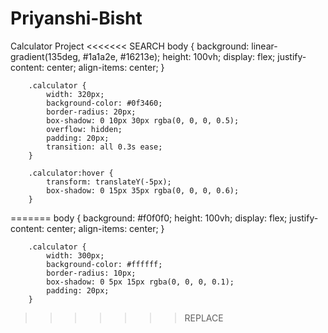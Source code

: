 # Priyanshi-Bisht
Calculator Project
<<<<<<< SEARCH
        body {
            background: linear-gradient(135deg, #1a1a2e, #16213e);
            height: 100vh;
            display: flex;
            justify-content: center;
            align-items: center;
        }

        .calculator {
            width: 320px;
            background-color: #0f3460;
            border-radius: 20px;
            box-shadow: 0 10px 30px rgba(0, 0, 0, 0.5);
            overflow: hidden;
            padding: 20px;
            transition: all 0.3s ease;
        }

        .calculator:hover {
            transform: translateY(-5px);
            box-shadow: 0 15px 35px rgba(0, 0, 0, 0.6);
        }
=======
        body {
            background: #f0f0f0;
            height: 100vh;
            display: flex;
            justify-content: center;
            align-items: center;
        }

        .calculator {
            width: 300px;
            background-color: #ffffff;
            border-radius: 10px;
            box-shadow: 0 5px 15px rgba(0, 0, 0, 0.1);
            padding: 20px;
        }
>>>>>>> REPLACE
